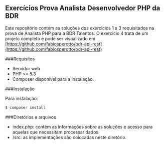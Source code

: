 ## Exercícios Prova Analista Desenvolvedor PHP da BDR
Este repositório contém as soluções dos exercícios 1 a 3 requisitados na prova de Analista PHP para a BDR Talentos. O exercício 4 trata de um projeto completo e pode ser visualizado em [https://github.com/fabiosperotto/bdr-api-rest](https://github.com/fabiosperotto/bdr-api-rest)

###Requisitos
- Servidor web
- PHP >= 5.3
- Composer disponível para a instalação.

###Instalação

Para instalação:
```bash
$ composer install
```

###Diretórios e arquivos
- index.php: contém as informações sobre as soluções e acesso para aquelas que necessitam processar dados.
- /src: as implementações são colocadas neste diretório.